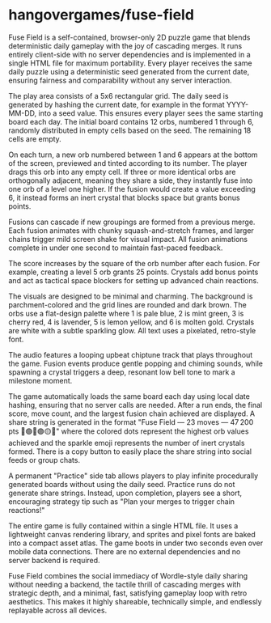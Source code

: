 # hangovergames/fuse-field

Fuse Field is a self-contained, browser-only 2D puzzle game that blends deterministic daily gameplay with the joy of cascading merges. It runs entirely client-side with no server dependencies and is implemented in a single HTML file for maximum portability. Every player receives the same daily puzzle using a deterministic seed generated from the current date, ensuring fairness and comparability without any server interaction.

The play area consists of a 5x6 rectangular grid. The daily seed is generated by hashing the current date, for example in the format YYYY-MM-DD, into a seed value. This ensures every player sees the same starting board each day. The initial board contains 12 orbs, numbered 1 through 6, randomly distributed in empty cells based on the seed. The remaining 18 cells are empty.

On each turn, a new orb numbered between 1 and 6 appears at the bottom of the screen, previewed and tinted according to its number. The player drags this orb into any empty cell. If three or more identical orbs are orthogonally adjacent, meaning they share a side, they instantly fuse into one orb of a level one higher. If the fusion would create a value exceeding 6, it instead forms an inert crystal that blocks space but grants bonus points.

Fusions can cascade if new groupings are formed from a previous merge. Each fusion animates with chunky squash-and-stretch frames, and larger chains trigger mild screen shake for visual impact. All fusion animations complete in under one second to maintain fast-paced feedback.

The score increases by the square of the orb number after each fusion. For example, creating a level 5 orb grants 25 points. Crystals add bonus points and act as tactical space blockers for setting up advanced chain reactions.

The visuals are designed to be minimal and charming. The background is parchment-colored and the grid lines are rounded and dark brown. The orbs use a flat-design palette where 1 is pale blue, 2 is mint green, 3 is cherry red, 4 is lavender, 5 is lemon yellow, and 6 is molten gold. Crystals are white with a subtle sparkling glow. All text uses a pixelated, retro-style font.

The audio features a looping upbeat chiptune track that plays throughout the game. Fusion events produce gentle popping and chiming sounds, while spawning a crystal triggers a deep, resonant low bell tone to mark a milestone moment.

The game automatically loads the same board each day using local date hashing, ensuring that no server calls are needed. After a run ends, the final score, move count, and the largest fusion chain achieved are displayed. A share string is generated in the format "Fuse Field — 23 moves — 47 200 pts 🔵🟢🔴🟣🟡✨" where the colored dots represent the highest orb values achieved and the sparkle emoji represents the number of inert crystals formed. There is a copy button to easily place the share string into social feeds or group chats.

A permanent "Practice" side tab allows players to play infinite procedurally generated boards without using the daily seed. Practice runs do not generate share strings. Instead, upon completion, players see a short, encouraging strategy tip such as "Plan your merges to trigger chain reactions!"

The entire game is fully contained within a single HTML file. It uses a lightweight canvas rendering library, and sprites and pixel fonts are baked into a compact asset atlas. The game boots in under two seconds even over mobile data connections. There are no external dependencies and no server backend is required.

Fuse Field combines the social immediacy of Wordle-style daily sharing without needing a backend, the tactile thrill of cascading merges with strategic depth, and a minimal, fast, satisfying gameplay loop with retro aesthetics. This makes it highly shareable, technically simple, and endlessly replayable across all devices.

